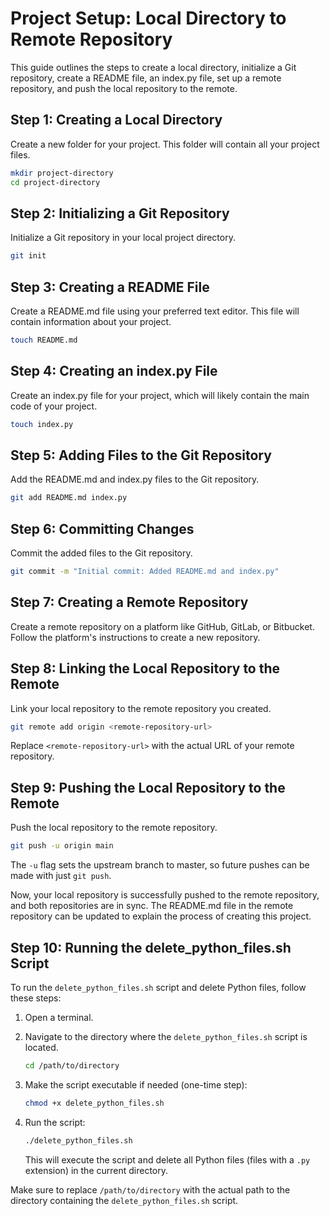 # Project Setup: Local Directory to Remote Repository

This guide outlines the steps to create a local directory, initialize a Git repository, create a README file, an index.py file, set up a remote repository, and push the local repository to the remote.

## Step 1: Creating a Local Directory

Create a new folder for your project. This folder will contain all your project files.

```bash
mkdir project-directory
cd project-directory
```

## Step 2: Initializing a Git Repository

Initialize a Git repository in your local project directory.

```bash
git init
```

## Step 3: Creating a README File

Create a README.md file using your preferred text editor. This file will contain information about your project.

```bash
touch README.md
```

## Step 4: Creating an index.py File

Create an index.py file for your project, which will likely contain the main code of your project.

```bash
touch index.py
```

## Step 5: Adding Files to the Git Repository

Add the README.md and index.py files to the Git repository.

```bash
git add README.md index.py
```

## Step 6: Committing Changes

Commit the added files to the Git repository.

```bash
git commit -m "Initial commit: Added README.md and index.py"
```

## Step 7: Creating a Remote Repository

Create a remote repository on a platform like GitHub, GitLab, or Bitbucket. Follow the platform's instructions to create a new repository.

## Step 8: Linking the Local Repository to the Remote

Link your local repository to the remote repository you created.

```bash
git remote add origin <remote-repository-url>
```

Replace `<remote-repository-url>` with the actual URL of your remote repository.

## Step 9: Pushing the Local Repository to the Remote

Push the local repository to the remote repository.

```bash
git push -u origin main
```

The `-u` flag sets the upstream branch to master, so future pushes can be made with just `git push`.

Now, your local repository is successfully pushed to the remote repository, and both repositories are in sync. The README.md file in the remote repository can be updated to explain the process of creating this project.

## Step 10: Running the delete_python_files.sh Script

To run the `delete_python_files.sh` script and delete Python files, follow these steps:

1. Open a terminal.
2. Navigate to the directory where the `delete_python_files.sh` script is located.

    ```bash
    cd /path/to/directory
    ```

3. Make the script executable if needed (one-time step):

    ```bash
    chmod +x delete_python_files.sh
    ```

4. Run the script:

    ```bash
    ./delete_python_files.sh
    ```

    This will execute the script and delete all Python files (files with a `.py` extension) in the current directory.

Make sure to replace `/path/to/directory` with the actual path to the directory containing the `delete_python_files.sh` script.
